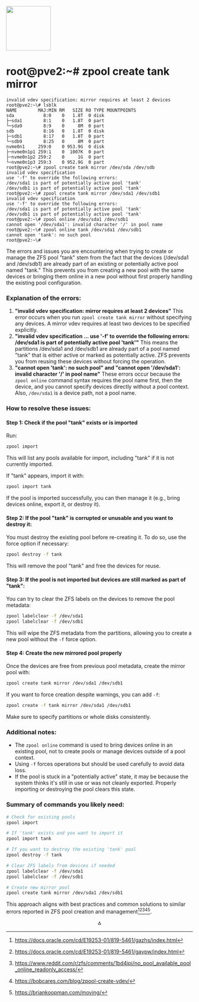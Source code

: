 <img src="https://r2cdn.perplexity.ai/pplx-full-logo-primary-dark%402x.png" class="logo" width="120"/>

# root@pve2:~\# zpool create tank mirror
```
invalid vdev specification: mirror requires at least 2 devices
root@pve2:~\# lsblk
NAME        MAJ:MIN RM   SIZE RO TYPE MOUNTPOINTS
sda           8:0    0   1.8T  0 disk
├─sda1        8:1    0   1.8T  0 part
└─sda9        8:9    0     8M  0 part
sdb           8:16   0   1.8T  0 disk
├─sdb1        8:17   0   1.8T  0 part
└─sdb9        8:25   0     8M  0 part
nvme0n1     259:0    0 953.9G  0 disk
├─nvme0n1p1 259:1    0  1007K  0 part
├─nvme0n1p2 259:2    0     1G  0 part
└─nvme0n1p3 259:3    0 952.9G  0 part
root@pve2:~\# zpool create tank mirror /dev/sda /dev/sdb
invalid vdev specification
use '-f' to override the following errors:
/dev/sda1 is part of potentially active pool 'tank'
/dev/sdb1 is part of potentially active pool 'tank'
root@pve2:~\# zpool create tank mirror /dev/sda1 /dev/sdb1
invalid vdev specification
use '-f' to override the following errors:
/dev/sda1 is part of potentially active pool 'tank'
/dev/sdb1 is part of potentially active pool 'tank'
root@pve2:~\# zpool online /dev/sda1 /dev/sdb1
cannot open '/dev/sda1': invalid character '/' in pool name
root@pve2:~\# zpool online tank /dev/sda1 /dev/sdb1
cannot open 'tank': no such pool
root@pve2:~\#
```
The errors and issues you are encountering when trying to create or manage the ZFS pool "tank" stem from the fact that the devices (/dev/sda1 and /dev/sdb1) are already part of an existing or potentially active pool named "tank." This prevents you from creating a new pool with the same devices or bringing them online in a new pool without first properly handling the existing pool configuration.

### Explanation of the errors:

1. **"invalid vdev specification: mirror requires at least 2 devices"**
This error occurs when you run `zpool create tank mirror` without specifying any devices. A mirror vdev requires at least two devices to be specified explicitly.
2. **"invalid vdev specification ... use '-f' to override the following errors: /dev/sda1 is part of potentially active pool 'tank'"**
This means the partitions /dev/sda1 and /dev/sdb1 are already part of a pool named "tank" that is either active or marked as potentially active. ZFS prevents you from reusing these devices without forcing the operation.
3. **"cannot open 'tank': no such pool" and "cannot open '/dev/sda1': invalid character '/' in pool name"**
These errors occur because the `zpool online` command syntax requires the pool name first, then the device, and you cannot specify devices directly without a pool context. Also, `/dev/sda1` is a device path, not a pool name.

### How to resolve these issues:

#### Step 1: Check if the pool "tank" exists or is imported

Run:

```bash
zpool import
```

This will list any pools available for import, including "tank" if it is not currently imported.

If "tank" appears, import it with:

```bash
zpool import tank
```

If the pool is imported successfully, you can then manage it (e.g., bring devices online, export it, or destroy it).

#### Step 2: If the pool "tank" is corrupted or unusable and you want to destroy it:

You must destroy the existing pool before re-creating it. To do so, use the force option if necessary:

```bash
zpool destroy -f tank
```

This will remove the pool "tank" and free the devices for reuse.

#### Step 3: If the pool is not imported but devices are still marked as part of "tank":

You can try to clear the ZFS labels on the devices to remove the pool metadata:

```bash
zpool labelclear -f /dev/sda1
zpool labelclear -f /dev/sdb1
```

This will wipe the ZFS metadata from the partitions, allowing you to create a new pool without the `-f` force option.

#### Step 4: Create the new mirrored pool properly

Once the devices are free from previous pool metadata, create the mirror pool with:

```bash
zpool create tank mirror /dev/sda1 /dev/sdb1
```

If you want to force creation despite warnings, you can add `-f`:

```bash
zpool create -f tank mirror /dev/sda1 /dev/sdb1
```

Make sure to specify partitions or whole disks consistently.

### Additional notes:

- The `zpool online` command is used to bring devices online in an existing pool, not to create pools or manage devices outside of a pool context.
- Using `-f` forces operations but should be used carefully to avoid data loss.
- If the pool is stuck in a "potentially active" state, it may be because the system thinks it's still in use or was not cleanly exported. Properly importing or destroying the pool clears this state.


### Summary of commands you likely need:

```bash
# Check for existing pools
zpool import

# If 'tank' exists and you want to import it
zpool import tank

# If you want to destroy the existing 'tank' pool
zpool destroy -f tank

# Clear ZFS labels from devices if needed
zpool labelclear -f /dev/sda1
zpool labelclear -f /dev/sdb1

# Create new mirror pool
zpool create tank mirror /dev/sda1 /dev/sdb1
```

This approach aligns with best practices and common solutions to similar errors reported in ZFS pool creation and management[^3][^7][^5][^2][^6].

<div style="text-align: center">⁂</div>

[^1]: https://unix.stackexchange.com/questions/478399/how-do-i-create-zfs-pool-with-4-drives-and-mirrors

[^2]: https://bobcares.com/blog/zpool-create-vdev/

[^3]: https://docs.oracle.com/cd/E19253-01/819-5461/gazhs/index.html

[^4]: https://docs.oracle.com/cd/E19253-01/819-5461/gazgk/index.html

[^5]: https://www.reddit.com/r/zfs/comments/1bd4ipi/no_pool_available_pool_online_readonly_access/

[^6]: https://briankoopman.com/moving/

[^7]: https://docs.oracle.com/cd/E19253-01/819-5461/gaypw/index.html

[^8]: https://openzfs.github.io/openzfs-docs/man/master/8/zpool-online.8.html

[^9]: https://docs.oracle.com/cd/E19253-01/819-5461/gbbvb/index.html

[^10]: https://blog.programster.org/zfs-create-disk-pools

[^11]: https://man.freebsd.org/cgi/man.cgi?query=zpool-online(8)

[^12]: https://www.manpagez.com/man/8/zpool/

[^13]: https://forums.freebsd.org/threads/the-correct-way-create-a-zfs-mirror-pool.91782/

[^14]: https://forum.proxmox.com/threads/first-steps-to-create-a-zfs-mirror.156370/

[^15]: https://www.reddit.com/r/zfs/comments/a5jdkp/help_trying_to_recreate_an_existing_pool/

[^16]: https://forums.freebsd.org/threads/unable-to-create-new-zfs-pool-with-nvme-ssd.89060/

[^17]: https://openzfsonosx.org/forum/viewtopic.php?f=26\&t=3032

[^18]: https://docs.oracle.com/cd/E19253-01/819-5461/gazgm/index.html

[^19]: https://openzfs.github.io/openzfs-docs/man/8/zpool.8.html

[^20]: https://docs.oracle.com/cd/E19253-01/819-5461/gavwn/index.html

[^21]: https://discourse.practicalzfs.com/t/zpool-create-should-i-attempt-to-get-the-documentation-changed/1529

[^22]: https://www.reddit.com/r/zfs/comments/10p07yj/adding_mirroring_disk_to_a_single_disk_zpool/

[^23]: https://superuser.com/questions/488662/can-two-seperate-zpools-exist-on-the-same-physical-devices

[^24]: https://github.com/openzfs/zfs/issues/11087

[^25]: https://docs.oracle.com/cd/E19253-01/819-5461/6n7ht6qvi/index.html

[^26]: https://askubuntu.com/questions/917929/how-to-recover-zfs-pool-with-errors-that-disappeared-after-reboot

[^27]: https://serverfault.com/questions/586782/zpool-status-reports-error-what-next

[^28]: https://docs.huihoo.com/opensolaris/solaris-zfs-administration-guide/html/ch04s03.html

[^29]: https://askubuntu.com/questions/172577/replacing-a-disk-in-zpool

[^30]: https://unix.stackexchange.com/questions/207255/zpool-online-doesnt-work

